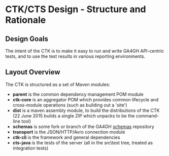 # CTK/CTS Design - Structure and Rationale

## Design Goals

The intent of the CTK is to make it easy to run and write GA4GH API-centric tests, and to use the test results in various reporting environments.

## Layout Overview

The CTK is structured as a set of Maven modules:

- **parent** is the common dependency management POM module
- **ctk-core** is an aggregator POM which provides common lifecycle and cross-module operations (such as building out a 'site')
- **dist** is a maven assembly module, to build the distributions of the CTK (22 June 2015 builds a single ZIP which unpacks to be the command-line tool)
- **schemas** is some fork or branch of the GA4GH [schemas](https://github.com/ga4gh/schemas) repository
- **transport** is the JSON/HTTP/Avro connection module
- **ctk-cli** is the framework and general dependencies
- **cts-java** is the tests of the server (all in the src\test tree, treated as integration tests)